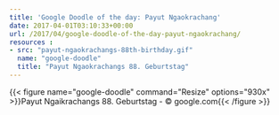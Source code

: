 ```yaml
---
title: 'Google Doodle of the day: Payut Ngaokrachang'
date: 2017-04-01T03:10:33+00:00
url: /2017/04/google-doodle-of-the-day-payut-ngaokrachang/
resources :
- src: "payut-ngaokrachangs-88th-birthday.gif"
  name: "google-doodle"
  title: "Payut Ngaokrachangs 88. Geburtstag"
---
```


{{< figure name="google-doodle" command="Resize" options="930x" >}}Payut Ngaikrachangs 88. Geburtstag - © google.com{{< /figure >}}
